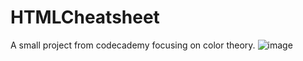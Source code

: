 # HTMLCheatsheet
A small project from codecademy focusing on color theory.
![image](https://github.com/yong1112/HTMLCheatsheet/assets/79555817/d4a5f019-640d-414f-b47e-3f038596dd7c)
